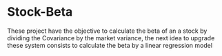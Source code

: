 # Stock-Beta
These project have the objective to calculate the beta of an a stock by dividing the Covariance by the market variance, the next idea to upgrade these system consists to calculate the beta by a linear regression model
